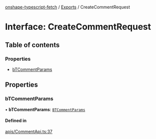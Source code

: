 [onshape-typescript-fetch](../README.md) / [Exports](../modules.md) / CreateCommentRequest

# Interface: CreateCommentRequest

## Table of contents

### Properties

- [bTCommentParams](CreateCommentRequest.md#btcommentparams)

## Properties

### bTCommentParams

• **bTCommentParams**: [`BTCommentParams`](BTCommentParams.md)

#### Defined in

[apis/CommentApi.ts:37](https://github.com/toebes/onshape-typescript-fetch/blob/3e11ae1/apis/CommentApi.ts#L37)
